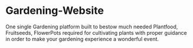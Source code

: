 # Gardening-Website
One single Gardening platform built to bestow much needed Plantfood, Fruitseeds, FlowerPots required for cultivating plants with proper guidance in order to make your gardening experience a wonderful event.
